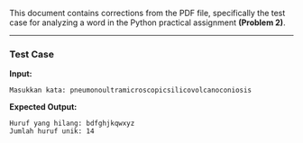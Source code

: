 This document contains corrections from the PDF file, specifically the test case for analyzing a word in the Python practical assignment **(Problem 2)**.

---

### Test Case

**Input:**

```
Masukkan kata: pneumonoultramicroscopicsilicovolcanoconiosis
```

**Expected Output:**

```
Huruf yang hilang: bdfghjkqwxyz
Jumlah huruf unik: 14
```
